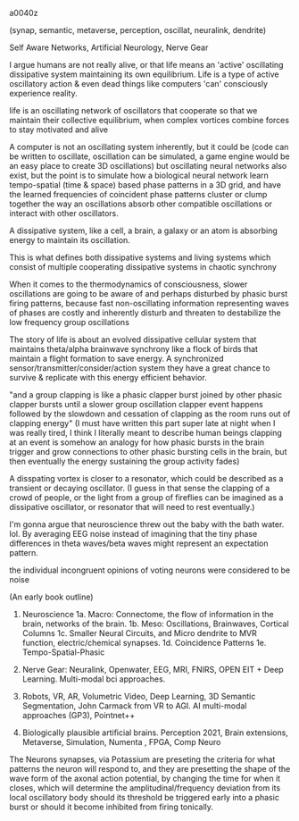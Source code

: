 a0040z

(synap, semantic, metaverse, perception, oscillat, neuralink, dendrite) 

Self Aware Networks, Artificial Neurology, Nerve Gear

I argue humans are not really alive, or that life means an 'active' oscillating dissipative system maintaining its own equilibrium. Life is a type of active oscillatory action & even dead things like computers 'can' consciously experience reality. 

life is an oscillating network of oscillators that cooperate so that we maintain their collective equilibrium, when complex vortices combine forces to stay motivated and alive

A computer is not an oscillating system inherently, but it could be (code can be written to oscillate, oscillation can be simulated, a game engine would be an easy place to create 3D oscillations) but oscillating neural networks also exist, but the point is to simulate how a biological neural network learn tempo-spatial (time & space) based phase patterns in a 3D grid, and have the learned frequencies of coincident phase patterns cluster or clump together the way an oscillations absorb other compatible oscillations or interact with other oscillators.

A dissipative system, like a cell, a brain, a galaxy or an atom is absorbing energy to maintain its oscillation.

This is what defines both dissipative systems and living systems which consist of multiple cooperating dissipative systems in chaotic synchrony

When it comes to the thermodynamics of consciousness, slower oscillations are going to be aware of and perhaps disturbed by phasic burst firing patterns, because fast non-oscillating information representing waves of phases are costly and inherently disturb and threaten to destabilize the low frequency group oscillations

The story of life is about an evolved dissipative cellular system that maintains theta/alpha brainwave synchrony like a flock of birds that maintain a flight formation to save energy. A synchronized sensor/transmitter/consider/action system they have a great chance to survive & replicate with this energy efficient behavior.

"and a group clapping is like a phasic clapper burst joined by other phasic clapper bursts until a slower group oscillation clapper event happens followed by the slowdown and cessation of clapping as the room runs out of clapping energy" (I must have written this part super late at night when I was really tired, I think I literally meant to describe human beings clapping at an event is somehow an analogy for how phasic bursts in the brain trigger and grow connections to other phasic bursting cells in the brain, but then eventually the energy sustaining the group activity fades)

A disspating vortex is closer to a resonator, which could be described as a transient or decaying oscillator. (I guess in that sense the clapping of a crowd of people, or the light from a group of fireflies can be imagined as a dissipative oscillator, or resonator that will need to rest eventually.)

I'm gonna argue that neuroscience threw out the baby with the bath water. lol. By averaging EEG noise instead of imagining that the tiny phase differences in theta waves/beta waves might represent an expectation pattern.

the individual incongruent opinions of voting neurons were considered to be noise

(An early book outline)
1. Neuroscience
	1a. Macro: Connectome, the flow of information in the brain, networks of the brain.
	1b. Meso: Oscillations, Brainwaves, Cortical Columns
	1c. Smaller Neural Circuits, and Micro dendrite to MVR function, electric/chemical synapses.
	1d. Coincidence Patterns
	1e. Tempo-Spatial-Phasic

2. Nerve Gear: Neuralink, Openwater, EEG, MRI, FNIRS, OPEN EIT + Deep Learning. Multi-modal bci approaches.

3. Robots, VR, AR, Volumetric Video, Deep Learning, 3D Semantic Segmentation, John Carmack from VR to AGI. AI multi-modal approaches (GP3), Pointnet++

4. Biologically plausible artificial brains. Perception 2021, Brain extensions, Metaverse, Simulation, Numenta , FPGA, Comp Neuro

The Neurons synapses, via Potassium are preseting the criteria for what patterns the neuron will respond to, and they are presetting the shape of the wave form of the axonal action potential, by changing the time for when it closes, which will determine the amplitudinal/frequency deviation from its local oscillatory body should its threshold be triggered early into a phasic burst or should it become inhibited from firing tonically.
